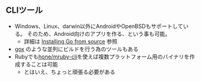 
## CLIツール

* Windows、Linux、darwin以外にAndroidやOpenBSDもサポートしている。 そのため、Android向けのアプリを作る、という事も可能。
  * 詳細は [Installing Go from source](https://golang.org/doc/install/source#environment) 参照
* [gox](https://github.com/mitchellh/gox) のような並列にビルドを行う為のツールもある
* Rubyでも[hone/mruby\-cli](https://github.com/hone/mruby-cli)を使えば複数プラットフォーム用のバイナリを作成することは可能
  * とはいえ、ちょっと頑張る必要がある
